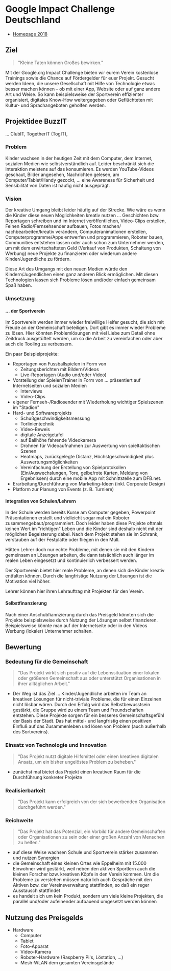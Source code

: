 # Google Impact Challenge Deutschland

* [Homepage 2018](https://impactchallenge.withgoogle.com/deutschland2018)

## Ziel

> "Kleine Taten können Großes bewirken."

Mit der Google.org Impact Challenge bieten wir eurem Verein kostenlose Trainings sowie die Chance auf Fördergelder für euer Projekt. Gesucht werden Ideen, die unsere Gesellschaft mit Hilfe von Technologie etwas besser machen können – ob mit einer App, Website oder auf ganz andere Art und Weise. So kann beispielsweise der Sportverein effizienter organisiert, digitales Know-How weitergegeben oder Geflüchteten mit Kultur- und Sprachangeboten geholfen werden.

## Projektidee BuzzIT

... ClubIT, TogetherIT (TogIT),

### Problem

Kinder wachsen in der heutigen Zeit mit dem Computer, dem Internet, sozialen Medien wie selbstverständlich auf. Leider beschränkt sich die Interaktion meistens auf das konsumieren. Es werden YouTube-Videos geschaut, Bilder angesehen, Nachrichten gelesen, am Computer/Tablet/Handy gezockt, ... eine Awareness für Sicherheit und Sensibilität von Daten ist häufig nicht ausgeprägt.

### Vision

Der kreative Umgang bleibt leider häufig auf der Strecke. Wie wäre es wenn die Kinder diese neuen Möglichkeiten kreativ nutzen ... Geschichten bzw. Reportagen schreiben und im Internet veröffentlichen, Video-Clips erstellen, Feinen Radio/Fernsehsender aufbauen, Fotos machen/ nachbearbeiten/kreativ verändern, Computeranimationen erstellen, Computerprogramme/Apps entwerfen und programmieren, Roboter bauen, Communities entstehen lassen oder auch schon zum Unternehmer werden, um mit dem erwirtschafteten Geld (Verkauf von Produkten, Schaltung von Werbung) neue Projekte zu finanzieren oder wiederum andere Kinder/Jugendliche zu fördern.

Diese Art des Umgangs mit den neuen Medien würde den Kindern/Jugendlichen einen ganz anderen Blick ermöglichen. Mit diesen Technologien lassen sich Probleme lösen und/oder einfach gemeinsam Spaß haben.

### Umsetzung

#### ... der Sportverein

Im Sportverein werden immer wieder freiwillige Helfer gesucht, die sich mit Freude an der Gemeinschaft beteiligen. Dort gibt es immer wieder Probleme zu lösen. Hier könnten Problemlösungen mit viel Liebe zum Detail ohne Zeitdruck ausgetüftelt werden, um so die Arbeit zu vereinfachen oder aber auch die Tooling zu verbessern.

Ein paar Beispielprojekte:

* Reportagen von Fussballspielen in Form von
  * Zeitungsberichten mit Bildern/Videos
  * Live-Reportagen (Audio und/oder Video)
* Vorstellung der Spieler/Trainer in Form von ... präsentiert auf Internetseiten und sozialen Medien
  * Interviews
  * Video-Clips
* eigener Fernseh-/Radiosender mit Wiederholung wichtiger Spielszenen im "Stadion"
* Hard- und Softwareprojekts
  * Schußgeschwindigkeitsmessung
  * Torlinientechnik
  * Video-Beweis
  * digitale Anzeigetafel
  * auf Ballhöhe fahrende Videokamera
  * Drohnen für Videoaufnahmen zur Auswertung von spieltaktischen Szenen
  * Heatmaps, zurückgelegte Distanz, Höchstgeschwindigkeit plus Auswertungsmöglichkeiten
  * Vereinfachung der Erstellung von Spielprotokollen (Ein/Auswechslungen, Tore, gelbe/rote Karten, Meldung von Ergebnissen) durch eine mobile App mit Schnittstelle zum DFB.net.
* Erarbeitung/Durchführung von Marketing-Ideen (inkl. Corporate Design)
* Platform zur Planung von Events (z. B. Turniere)

#### Integration von Schulen/Lehrern

In der Schule werden bereits Kurse am Computer gegeben, Powerpoint Präsentationen erstellt und vielleicht sogar mal ein Roboter zusammengebaut/programmiert. Doch leider haben diese Projekte oftmals keinen Wert im "richtigen" Leben und die Kinder sind deshalb nicht mit der möglichen Begeisterung dabei. Nach dem Projekt stehen sie im Schrank, verstauben auf der Festplatte oder fliegen in den Müll.

Hätten Lehrer doch nur echte Probleme, mit denen sie mit den Kindern gemeinsam an Lösungen arbeiten, die dann tatsächlich auch länger im realen Leben eingesetzt und kontinuierlich verbessert werden.

Der Sportverein bietet hier reale Probleme, an denen sich die Kinder kreativ entfalten können. Durch die langfristige Nutzung der Lösungen ist die Motivation viel höher.

Lehrer können hier ihren Lehrauftrag mit Projekten für den Verein.

#### Selbstfinanzierung

Nach einer Anschubfiannzierung durch das Preisgeld könnten sich die Projekte beispielsweise durch Nutzung der Lösungen selbst finanzieren. Beispielsweise könnte man auf der Internetseite oder in den Videos Werbung (lokaler) Unternehmer schalten.

## Bewertung

### Bedeutung für die Gemeinschaft

> "Das Projekt wirkt sich positiv auf die Lebenssituation einer lokalen oder größeren Gemeinschaft aus oder unterstützt Organisationen in ihrer alltäglichen Arbeit."

* Der Weg ist das Ziel ... Kinder/Jugendliche arbeiten im Team an kreativen Lösungen für nicht-triviale Probleme, die für einen Einzelnen nicht lösbar wären. Durch den Erfolg wird das Selbstbewusstsein gestärkt, die Gruppe wird zu einem Team und Freundschaften entstehen. Diese Projekte sorgen für ein besseres Gemeinschaftsgefühl der Basis der Stadt. Das hat mittel- und langfristig einen positiven Einfluß auf das Zusammenleben und lösen von Problem (auch außerhalb des Sortvereins).

### Einsatz von Technologie und Innovation

> "Das Projekt nutzt digitale Hilfsmittel oder einen kreativen digitalen Ansatz, um ein bisher ungelöstes Problem zu beheben."

* zunächst mal bietet das Projekt einen kreativen Raum für die Durchführung konkreter Projekte

### Realisierbarkeit

> "Das Projekt kann erfolgreich von der sich bewerbenden Organisation durchgeführt werden."

### Reichweite

> "Das Projekt hat das Potenzial, ein Vorbild für andere Gemeinschaften oder Organisationen zu sein oder einer großen Anzahl von Menschen zu helfen."

* auf diese Weise wachsen Schule und Sportverein stärker zusammen und nutzen Synergien
* die Gemeinschaft eines kleinen Ortes wie Eppelheim mit 15.000 Einwohner wird gestärkt, weil neben den aktiven Sportlern auch die kleinen Forscher bzw. kreativen Köpfe in den Verein kommen. Um die Probleme zu verstehen müssen natürlich auch Gespräche mit den Aktiven bzw. der Vereinsverwaltung stattfinden, so daß ein reger Ausstausch stattfindet
* es handelt sich um kein Produkt, sondern um viele kleine Projekten, die parallel und/oder aufeinender aufbauend umgesetzt werden können

## Nutzung des Preisgelds

* Hardware
  * Computer
  * Tablet
  * Foto-Apparat
  * Video-Kamera
  * Roboter-Hardware (Raspberry Pi's, Löstation, ...)
  * Mesh-WLAN dem gesamten Vereinsgelände